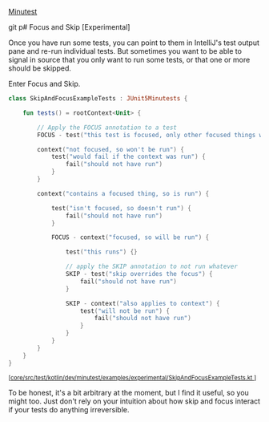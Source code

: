 [Minutest](README.md)

git p# Focus and Skip [Experimental]

Once you have run some tests, you can point to them in IntelliJ's test output pane and re-run individual tests. But sometimes you want to be able to signal in source that you only want to run some tests, or that one or more should be skipped.

Enter Focus and Skip.

```kotlin
class SkipAndFocusExampleTests : JUnit5Minutests {

    fun tests() = rootContext<Unit> {

        // Apply the FOCUS annotation to a test
        FOCUS - test("this test is focused, only other focused things will be run") {}

        context("not focused, so won't be run") {
            test("would fail if the context was run") {
                fail("should not have run")
            }
        }

        context("contains a focused thing, so is run") {

            test("isn't focused, so doesn't run") {
                fail("should not have run")
            }

            FOCUS - context("focused, so will be run") {

                test("this runs") {}

                // apply the SKIP annotation to not run whatever
                SKIP - test("skip overrides the focus") {
                    fail("should not have run")
                }

                SKIP - context("also applies to context") {
                    test("will not be run") {
                        fail("should not have run")
                    }
                }
            }
        }
    }
}
```
<small>\[[core/src/test/kotlin/dev/minutest/examples/experimental/SkipAndFocusExampleTests.kt
](../core/src/test/kotlin/dev/minutest/examples/experimental/SkipAndFocusExampleTests.kt
)\]</small>

To be honest, it's a bit arbitrary at the moment, but I find it useful, so you might too. Just don't rely on your intuition about how skip and focus interact if your tests do anything irreversible.